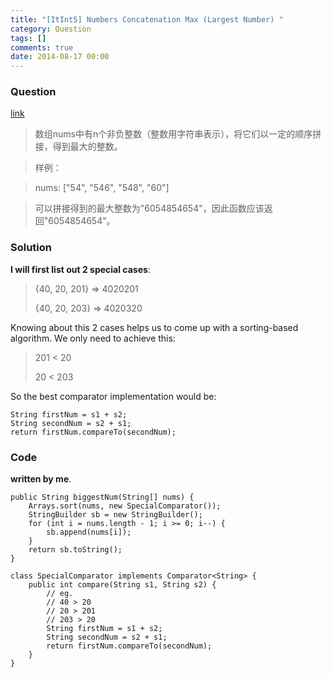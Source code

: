 ```yaml
---
title: "[ItInt5] Numbers Concatenation Max (Largest Number) "
category: Question
tags: []
comments: true
date: 2014-08-17 00:00
---
```



### Question

[link](http://www.itint5.com/oj/#45)

> 数组nums中有n个非负整数（整数用字符串表示），将它们以一定的顺序拼接，得到最大的整数。

> 样例：

> nums: ["54", "546", "548", "60"]

> 可以拼接得到的最大整数为"6054854654"，因此函数应该返回"6054854654"。

### Solution

__I will first list out 2 special cases__:

> {40, 20, 201} => 4020201
>
> {40, 20, 203} => 4020320

Knowing about this 2 cases helps us to come up with a sorting-based algorithm. We only need to achieve this:

> 201 < 20
>
> 20 < 203

So the best comparator implementation would be:

    String firstNum = s1 + s2;
    String secondNum = s2 + s1;
    return firstNum.compareTo(secondNum);

### Code

__written by me__.

	public String biggestNum(String[] nums) {
		Arrays.sort(nums, new SpecialComparator());
		StringBuilder sb = new StringBuilder();
		for (int i = nums.length - 1; i >= 0; i--) {
			sb.append(nums[i]);
		}
		return sb.toString();
	}

	class SpecialComparator implements Comparator<String> {
		public int compare(String s1, String s2) {
			// eg.
			// 40 > 20
			// 20 > 201
			// 203 > 20
			String firstNum = s1 + s2;
			String secondNum = s2 + s1;
			return firstNum.compareTo(secondNum);
		}
	}
